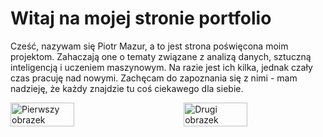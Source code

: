 # Witaj na mojej stronie portfolio

<p style="text-align: left;">
Cześć, nazywam się Piotr Mazur, a to jest strona poświęcona moim projektom. Zahaczają one o tematy związane z analizą danych, sztuczną inteligencją i uczeniem maszynowym. Na razie jest ich kilka, jednak czały czas pracuję nad nowymi. Zachęcam do zapoznania się z nimi - mam nadzieję, że każdy znajdzie tu coś ciekawego dla siebie.
</p>

<div style="display: flex; justify-content: space-between;">
    <img src="images/wykresy-slupkowe_592324-20428.avif" alt="Pierwszy obrazek" style="width: 45%;"/>
    <img src="images/czlowiek-pracujacy-przy-komputerze-do-analizy-danych_112255-960.avif" alt="Drugi obrazek" style="width: 45%;"/>
</div>